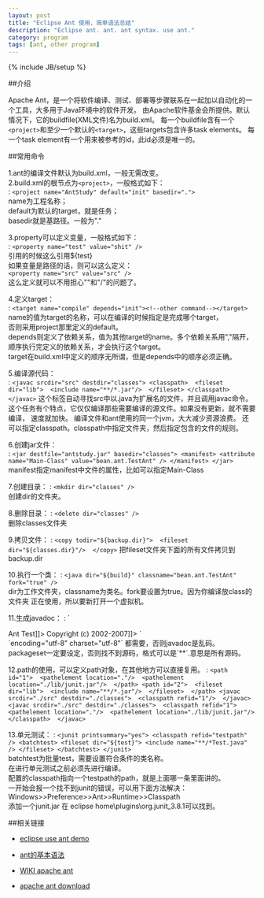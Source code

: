 ```yaml
---
layout: post
title: "Eclipse Ant 使用，简单语法总结"
description: "Eclipse ant. ant. ant syntax. use ant."
category: program
tags: [ant, other program]
---
```

{% include JB/setup %}


##介绍

Apache Ant，是一个将软件编译、测试、部署等步骤联系在一起加以自动化的一个工具，大多用于Java环境中的软件开发。
由Apache软件基金会所提供。默认情况下，它的buildfile(XML文件)名为build.xml。
每一个buildfile含有一个`<project>`和至少一个默认的`<target>`，这些targets包含许多task elements。
每一个task element有一个用来被参考的id，此id必须是唯一的。


##常用命令

1.ant的编译文件默认为build.xml，一般无需改变。<br/>
2.build.xml的根节点为`<project>`，一般格式如下：   
:    `<project name="AntStudy" default="init" basedir=".">` <br/>
   name为工程名称；<br/>
   default为默认的target，就是任务；<br/>
   basedir就是基路径。一般为"."<br/>

3.property可以定义变量，一般格式如下：<br/>
:   `<property name="test" value="shit" />` <br/>
   引用的时候这么引用${test} <br/>
   如果变量是路径的话，则可以这么定义：<br/>
   `<property name="src" value="src" />`<br/>
   这么定义就可以不用担心"\"和"/"的问题了。

4.定义target：<br/>
:   `<target name="compile" depends="init"><!--other command--></target>`<br/>
   name的值为target的名称，可以在编译的时候指定是完成哪个target，<br/>
   否则采用project那里定义的default。<br/>
   depends则定义了依赖关系，值为其他target的name。多个依赖关系用","隔开，<br/>
   顺序执行完定义的依赖关系，才会执行这个target。<br/>
   target在build.xml中定义的顺序无所谓，但是depends中的顺序必须正确。<br/>

5.编译源代码：<br/>
:   `<javac srcdir="src" destdir="classes">
     <classpath> 
             <fileset dir="lib"> 
                 <include name="**/*.jar"/> 
             </fileset>
         </classpath> 
   </javac>`
   这个标签自动寻找src中以.java为扩展名的文件，并且调用javac命令。<br/>
   这个任务有个特点，它仅仅编译那些需要编译的源文件。如果没有更新，就不需要编译，
   速度就加快。
   编译文件和ant使用的同一个jvm，大大减少资源浪费。
   还可以指定classpath。classpath中指定文件夹，然后指定包含的文件的规则。

6.创建jar文件：<br/>
:   `<jar destfile="antstudy.jar" basedir="classes">
<manifest>
   <attribute name="Main-Class" value="bean.ant.TestAnt" />
</manifest>
   </jar>`
   manifest指定manifest中文件的属性，比如可以指定Main-Class<br/>

7.创建目录：
:   `<mkdir dir="classes" />`<br/>
   创建dir的文件夹。

8.删除目录：
:   `<delete dir="classes" />`<br/>
   删除classes文件夹

9.拷贝文件：
:    `<copy todir="${backup.dir}"> 
        <fileset dir="${classes.dir}"/> 
    </copy>`
    把fileset文件夹下面的所有文件拷贝到 backup.dir

10.执行一个类：
:    `<java dir="${build}" classname="bean.ant.TestAnt" fork="true" />`<br/>
    dir为工作文件夹，classname为类名。fork要设置为true。因为你编译放class的文件夹
    正在使用，所以要新打开一个虚拟机。

11.生成javadoc：
: `<javadoc sourcepath="${src}" destdir="${docs}/javadoc" encoding="utf-8" charset="utf-8" 
windowtitle="Spring Framework" source="1.5" access="package" author="true" version="true" 
use="true" defaultexcludes="true">
<doctitle>
   <![CDATA[<h1>Ant Test</h1>]]></doctitle>
<bottom>
   <![CDATA[<i>Copyright (c) 2002-2007</i>]]></bottom>
<packageset dir="${src}">
   <include name="bean/ant/**" />
</packageset>
</javadoc>` <br/>
`encoding="utf-8" charset="utf-8"` 都需要，否则javadoc是乱码。<br/>
packageset一定要设定，否则找不到源码，格式可以是`**`.意思是所有源码。<br/>

12.path的使用，可以定义path对象，在其他地方可以直接复用。
: `<path id="1"> 
   <pathelement location="."/> 
   <pathelement location="./lib/junit.jar"/> 
</path>
<path id="2"> 
   <fileset dir="lib"> 
   <include name="**/*.jar"/> 
   </fileset> 
</path>
<javac srcdir="./src" destdir="./classes"> 
   <classpath refid="1"/> 
</javac>
<javac srcdir="./src" destdir="./classes"> 
      <classpath refid="1"> 
          <pathelement location="."/> 
          <pathelement location="./lib/junit.jar"/> 
      </classpath> 
</javac>`

13.单元测试：
: `<junit printsummary="yes">
   <classpath refid="testpath" />
   <batchtest>
    <fileset dir="${test}">
     <include name="**/*Test.java" />
    </fileset>
   </batchtest>
</junit>` <br/>
    batchtest为批量test，需要设置符合条件的类名称。<br/>
    在进行单元测试之前必须先进行编译。<br/>
    配置的classpath指向一个testpath的path，就是上面哪一条里面讲的。<br/>
    一开始会报一个找不到junit的错误，可以用下面方法解决：<br/>
    Windows>>Preference>>Ant>>Runtime>>Classpath<br/>
    添加一个junit.jar 在 eclipse home\plugins\org.junit_3.8.1可以找到。<br/>

##相关链接

- [eclipse use ant demo]
- [ant的基本语法]
- [WIKI apache ant]
- [apache ant download]

  [WIKI apache ant]: http://en.wikipedia.org/wiki/Apache_Ant
  [apache ant download]: http://ant.apache.org/
  [eclipse use ant demo]: http://cjbskysea.blogbus.com/logs/33697954.html
  [ant的基本语法]: http://252401762.iteye.com/blog/312422
